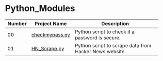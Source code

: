 # Python_Modules
| Number | Project Name | Description |
| ----- |  ----- |  ----- |
| 00 | [checkmypass.py](https://github.com/EladAriel/Python_Modules/blob/main/checkmypass.pyb) | Python script to check if a password is secure. |
| 01 | [HN_Scrape.py](https://github.com/EladAriel/Python_Modules/blob/main/HN_Scrape.py) | Python script to scrape data from Hacker News website. |
